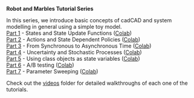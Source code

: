**Robot and Marbles Tutorial Series**

In this series, we introduce basic concepts of cadCAD and system modelling in general using a simple toy model.  
[Part 1](robot-marbles-part-1/robot-marbles-part-1.ipynb) - States and State Update Functions ([Colab](https://colab.research.google.com/github/BlockScience/cadCAD/blob/master/tutorials/robot-marbles-part-1/robot-marbles-part-1.ipynb))  
[Part 2](robot-marbles-part-2/robot-marbles-part-2.ipynb) - Actions and State Dependent Policies ([Colab](https://colab.research.google.com/github/BlockScience/cadCAD/blob/master/tutorials/robot-marbles-part-2/robot-marbles-part-2.ipynb))  
[Part 3](robot-marbles-part-3/robot-marbles-part-3.ipynb) - From Synchronous to Asynchronous Time ([Colab](https://colab.research.google.com/github/BlockScience/cadCAD/blob/master/tutorials/robot-marbles-part-3/robot-marbles-part-3.ipynb))  
[Part 4](robot-marbles-part-4/robot-marbles-part-4.ipynb) - Uncertainty and Stochastic Processes ([Colab](https://colab.research.google.com/github/BlockScience/cadCAD/blob/master/tutorials/robot-marbles-part-4/robot-marbles-part-4.ipynb))  
[Part 5](robot-marbles-part-5/robot-marbles-part-5.ipynb) - Using class objects as state variables ([Colab](https://colab.research.google.com/github/BlockScience/cadCAD/blob/master/tutorials/robot-marbles-part-5/robot-marbles-part-5.ipynb))  
[Part 6](robot-marbles-part-6/robot-marbles-part-6.ipynb) - A/B testing ([Colab](https://colab.research.google.com/github/BlockScience/cadCAD/blob/master/tutorials/robot-marbles-part-6/robot-marbles-part-6.ipynb))  
[Part 7](robot-marbles-part-7/robot-marbles-part-7.ipynb) - Parameter Sweeping ([Colab](https://colab.research.google.com/github/BlockScience/cadCAD/blob/master/tutorials/robot-marbles-part-4/robot-marbles-part-4.ipynb))  

Check out the [videos](videos) folder for detailed walkthroughs of each one of the tutorials.
